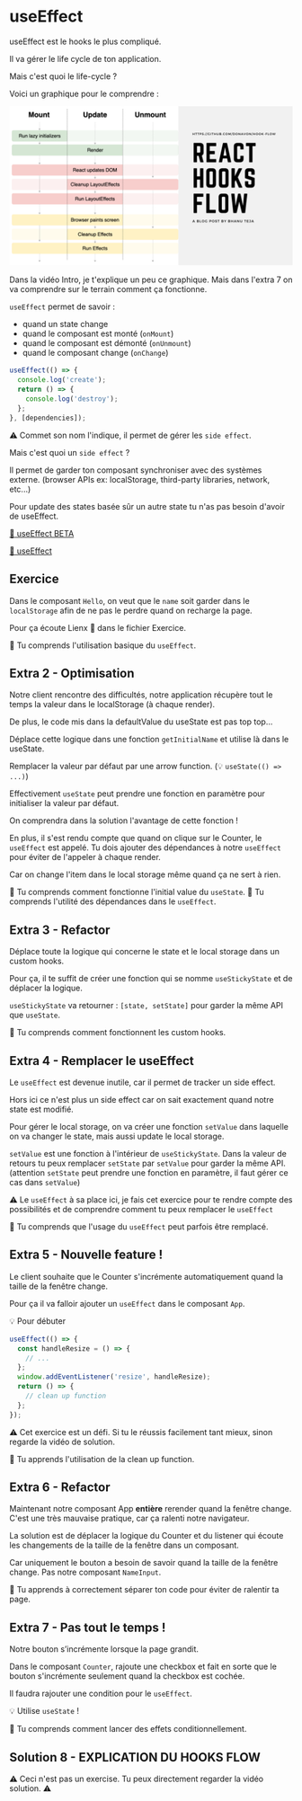 # useEffect

useEffect est le hooks le plus compliqué.

Il va gérer le life cycle de ton application.

Mais c'est quoi le life-cycle ?

Voici un graphique pour le comprendre :

<img src="../../../public/assets/react-hooks-flow.png" alt="react hooks flow" />

Dans la vidéo Intro, je t'explique un peu ce graphique. Mais dans l'extra 7
on va comprendre sur le terrain comment ça fonctionne.

`useEffect` permet de savoir :

- quand un state change
- quand le composant est monté (`onMount`)
- quand le composant est démonté (`onUnmount`)
- quand le composant change (`onChange`)

```js
useEffect(() => {
  console.log('create');
  return () => {
    console.log('destroy');
  };
}, [dependencies]);
```

⚠️ Commet son nom l'indique, il permet de gérer les `side effect`.

Mais c'est quoi un `side effect` ?

Il permet de garder ton composant synchroniser avec des systèmes externe.
(browser APIs ex: localStorage, third-party libraries, network, etc...)

Pour update des states basée sûr un autre state tu n'as pas besoin d'avoir de useEffect.

[📖 useEffect BETA](https://beta.reactjs.org/apis/react/useEffect)

[📖 useEffect](https://reactjs.org/docs/hooks-reference.html#useeffect)

## Exercice

Dans le composant `Hello`, on veut que le `name` soit garder dans le `localStorage`
afin de ne pas le perdre quand on recharge la page.

Pour ça écoute Lienx 🦁 dans le fichier Exercice.

💌 Tu comprends l'utilisation basique du `useEffect`.

## Extra 2 - Optimisation

Notre client rencontre des difficultés, notre application récupère tout le temps la valeur
dans le localStorage (à chaque render).

De plus, le code mis dans la defaultValue du useState est pas top top...

Déplace cette logique dans une fonction `getInitialName` et utilise là dans le useState.

Remplacer la valeur par défaut par une arrow function. (💡 `useState(() => ...)`)

Effectivement `useState` peut prendre une fonction en paramètre pour initialiser
la valeur par défaut.

On comprendra dans la solution l'avantage de cette fonction !

En plus, il s'est rendu compte que quand on clique sur le Counter, le `useEffect`
est appelé. Tu dois ajouter des dépendances à notre `useEffect`
pour éviter de l'appeler à chaque render.

Car on change l'item dans le local storage même quand ça ne sert à rien.

💌 Tu comprends comment fonctionne l'initial value du `useState`.
💌 Tu comprends l'utilité des dépendances dans le `useEffect`.

## Extra 3 - Refactor

Déplace toute la logique qui concerne le state et le local storage dans un custom hooks.

Pour ça, il te suffit de créer une fonction qui se nomme `useStickyState` et de
déplacer la logique.

`useStickyState` va retourner : `[state, setState]` pour garder la même API que `useState`.

💌 Tu comprends comment fonctionnent les custom hooks.

## Extra 4 - Remplacer le useEffect

Le `useEffect` est devenue inutile, car il permet de tracker un side effect.

Hors ici ce n'est plus un side effect car on sait exactement quand notre state est
modifié.

Pour gérer le local storage, on va créer une fonction `setValue` dans laquelle on va
changer le state, mais aussi update le local storage.

`setValue` est une fonction à l'intérieur de `useStickyState`. Dans la valeur de retours
tu peux remplacer `setState` par `setValue` pour garder la même API. (attention `setState`
peut prendre une fonction en paramètre, il faut gérer ce cas dans `setValue`)

⚠️ Le `useEffect` à sa place ici, je fais cet exercice pour te rendre
compte des possibilités et de comprendre comment tu peux remplacer le `useEffect`

💌 Tu comprends que l'usage du `useEffect` peut parfois être remplacé.

## Extra 5 - Nouvelle feature !

Le client souhaite que le Counter s'incrémente automatiquement quand la taille de la fenêtre change.

Pour ça il va falloir ajouter un `useEffect` dans le composant `App`.

💡 Pour débuter

```js
useEffect(() => {
  const handleResize = () => {
    // ...
  };
  window.addEventListener('resize', handleResize);
  return () => {
    // clean up function
  };
});
```

⚠️ Cet exercice est un défi. Si tu le réussis facilement tant mieux, sinon regarde
la vidéo de solution.

💌 Tu apprends l'utilisation de la clean up function.

## Extra 6 - Refactor

Maintenant notre composant App **entière** rerender quand la fenêtre change. C'est une très
mauvaise pratique, car ça ralenti notre navigateur.

La solution est de déplacer la logique du Counter et du listener qui écoute les changements
de la taille de la fenêtre dans un composant.

Car uniquement le bouton a besoin de savoir quand la taille de la fenêtre change. Pas notre composant `NameInput`.

💌 Tu apprends à correctement séparer ton code pour éviter de ralentir ta page.

## Extra 7 - Pas tout le temps !

Notre bouton s’incrémente lorsque la page grandit.

Dans le composant `Counter`, rajoute une checkbox et fait en sorte
que le bouton s'incrémente seulement quand la checkbox est cochée.

Il faudra rajouter une condition pour le `useEffect`.

💡 Utilise `useState` !

💌 Tu comprends comment lancer des effets conditionnellement.

## Solution 8 - EXPLICATION DU HOOKS FLOW

⚠️ Ceci n'est pas un exercise. Tu peux directement regarder la vidéo solution. ⚠️

